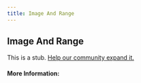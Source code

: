 ```yaml
---
title: Image And Range
---
```


## Image And Range

This is a stub. [Help our community expand it.](https://github.com/freeCodeCamp/guide-articles/tree/master/articles/Math/Functions/Image-And-Range/index.md)

<!-- The article goes here, in GitHub-flavored Markdown. Feel free to add YouTube videos, images, and CodePen/JSBin embeds  -->

#### More Information:
<!-- Please add any articles you think might be helpful to read before writing the article -->


